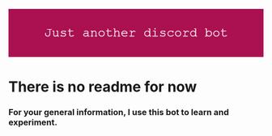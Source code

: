 ![banner image](img/Just_another_discord_bot.png)

# There is no readme for now
### For your general information, I use this bot to learn and experiment.